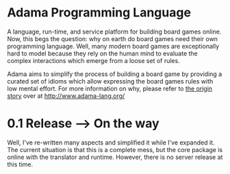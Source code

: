 # Adama Programming Language
A language, run-time, and service platform for building board games online. Now, this begs the question: why on earth do board games need their own programming language. Well, many modern board games are exceptionally hard to model because they rely on the human mind to evaluate the complex interactions which emerge from a loose set of rules.

Adama aims to simplify the process of building a board game by providing a curated set of idioms which allow expressing the board games rules with low mental effort. For more information on why, please refer to [the origin story](http://www.adama-lang.org/docs/why-the-origin-story) over at http://www.adama-lang.org/

# 0.1 Release --> On the way
Well, I've re-written many aspects and simplified it while I've expanded it. The current situation is that this is a complete mess, but the core package is online with the translator and runtime. However, there is no server release at this time.
